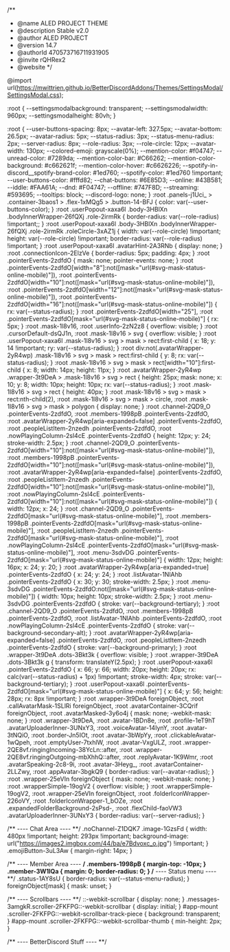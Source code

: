 /**
 * @name ALED PROJECT THEME
 * @description Stable v2.0
 * @author ALED PROJECT
 * @version 14.7
 * @authorId 470573716711931905
 * @invite rQHRex2
 * @website 
 */

@import url(https://mwittrien.github.io/BetterDiscordAddons/Themes/SettingsModal/SettingsModal.css);

:root {
	--settingsmodalbackground: transparent;
	--settingsmodalwidth: 960px;
	--settingsmodalheight: 80vh;
}

:root {
  --user-buttons-spacing: 8px;
  --avatar-left: 327.5px;
  --avatar-bottom: 26.5px;
  --avatar-radius: 5px;
  --status-radius: 3px;
  --status-menu-radius: 2px;
  --server-radius: 8px;
  --role-radius: 3px; 
  --role-circle: 12px;
  --avatar-width: 130px;
  --colored-emoji: grayscale(0%);
  --mention-color: #f04747;
  --unread-color: #7289da;
  --mention-color-bar: #C66262;
  --mention-color-background: #c662621f;
  --mention-color-hover: #c6626226;
  --spotify-in-discord__spotify-brand-color: #1ed760;
  --spotify-color: #1ed760 !important;
  --user-buttons-color: #fffd82;
  --chat-buttons: #6E85D3;
  --online: #43B581;
  --iddle: #FAA61A;
  --dnd: #F04747;
  --offline: #747F8D;
  --streaming: #593695;
  --tooltips: block;
  --discord-logo: none;
}
:root .panels-j1Uci_ > .container-3baos1 > .flex-1xMQg5 > .button-14-BFJ {
  color: var(--user-buttons-color);
}
:root .userPopout-xaxa6l .body-3HBlXn .bodyInnerWrapper-26fQXj .role-2irmRk {
  border-radius: var(--role-radius) !important;;
}
:root .userPopout-xaxa6l .body-3HBlXn .bodyInnerWrapper-26fQXj .role-2irmRk .roleCircle-3xAZ1j {
  width: var(--role-circle) !important;
  height: var(--role-circle) !important;
  border-radius: var(--role-radius) !important;
}
:root .userPopout-xaxa6l .avatarHint-2A3RNb {
  display: none;
}
:root .connectionIcon-2ElzVe {
  border-radius: 5px;
  padding: 4px;
}
:root .pointerEvents-2zdfdO {
  mask: none;
  pointer-events: none;
}
:root .pointerEvents-2zdfdO[width="8"]:not([mask="url(#svg-mask-status-online-mobile)"]), :root .pointerEvents-2zdfdO[width="10"]:not([mask="url(#svg-mask-status-online-mobile)"]), :root .pointerEvents-2zdfdO[width="12"]:not([mask="url(#svg-mask-status-online-mobile)"]), :root .pointerEvents-2zdfdO[width="16"]:not([mask="url(#svg-mask-status-online-mobile)"]) {
  rx: var(--status-radius);
}
:root .pointerEvents-2zdfdO[width="25"], :root .pointerEvents-2zdfdO[mask="url(#svg-mask-status-online-mobile)"] {
  rx: 5px;
}
:root .mask-1l8v16, :root .userInfo-2zN2z8 {
  overflow: visible;
}
:root .cursorDefault-dsQJ1n, :root .mask-1l8v16 > svg {
  overflow: visible;
}
:root .userPopout-xaxa6l .mask-1l8v16 > svg > mask > rect:first-child {
  x: 18;
  y: 14 !important;
  ry: var(--status-radius);
}
:root div:not(.avatarWrapper-2yR4wp) .mask-1l8v16 > svg > mask > rect:first-child {
  y: 8;
  rx: var(--status-radius);
}
:root .mask-1l8v16 > svg > mask > rect[width="10"]:first-child {
  x: 8;
  width: 14px;
  height: 11px;
}
:root .avatarWrapper-2yR4wp .wrapper-3t9DeA > .mask-1l8v16 > svg > rect {
  height: 25px;
  mask: none;
  x: 10;
  y: 8;
  width: 10px;
  height: 10px;
  rx: var(--status-radius);
}
:root .mask-1l8v16 > svg > rect {
  height: 40px;
}
:root .mask-1l8v16 > svg > mask > rect:nth-child(2), :root .mask-1l8v16 > svg > mask > circle, :root .mask-1l8v16 > svg > mask > polygon {
  display: none;
}
:root .channel-2QD9_O .pointerEvents-2zdfdO,
:root .members-1998pB .pointerEvents-2zdfdO,
:root .avatarWrapper-2yR4wp[aria-expanded=false] .pointerEvents-2zdfdO,
:root .peopleListItem-2nzedh .pointerEvents-2zdfdO,
:root .nowPlayingColumn-2sl4cE .pointerEvents-2zdfdO {
  height: 12px;
  y: 24;
  stroke-width: 2.5px;
}
:root .channel-2QD9_O .pointerEvents-2zdfdO[width="10"]:not([mask="url(#svg-mask-status-online-mobile)"]),
:root .members-1998pB .pointerEvents-2zdfdO[width="10"]:not([mask="url(#svg-mask-status-online-mobile)"]),
:root .avatarWrapper-2yR4wp[aria-expanded=false] .pointerEvents-2zdfdO,
:root .peopleListItem-2nzedh .pointerEvents-2zdfdO[width="10"]:not([mask="url(#svg-mask-status-online-mobile)"]),
:root .nowPlayingColumn-2sl4cE .pointerEvents-2zdfdO[width="10"]:not([mask="url(#svg-mask-status-online-mobile)"]) {
  width: 12px;
  x: 24;
}
:root .channel-2QD9_O .pointerEvents-2zdfdO[mask="url(#svg-mask-status-online-mobile)"],
:root .members-1998pB .pointerEvents-2zdfdO[mask="url(#svg-mask-status-online-mobile)"],
:root .peopleListItem-2nzedh .pointerEvents-2zdfdO[mask="url(#svg-mask-status-online-mobile)"],
:root .nowPlayingColumn-2sl4cE .pointerEvents-2zdfdO[mask="url(#svg-mask-status-online-mobile)"],
:root .menu-3sdvDG .pointerEvents-2zdfdO[mask="url(#svg-mask-status-online-mobile)"] {
  width: 12px;
  height: 16px;
  x: 24;
  y: 20;
}
:root .avatarWrapper-2yR4wp[aria-expanded=true] .pointerEvents-2zdfdO {
  x: 24;
  y: 24;
}
:root .listAvatar-1NlAhb .pointerEvents-2zdfdO {
  x: 30;
  y: 30;
  stroke-width: 2.5px;
}
:root .menu-3sdvDG .pointerEvents-2zdfdO:not([mask="url(#svg-mask-status-online-mobile)"]) {
  width: 10px;
  height: 10px;
  stroke-width: 2.5px;
}
:root .menu-3sdvDG .pointerEvents-2zdfdO {
  stroke: var(--background-tertiary);
}
:root .channel-2QD9_O .pointerEvents-2zdfdO, :root .members-1998pB .pointerEvents-2zdfdO, :root .listAvatar-1NlAhb .pointerEvents-2zdfdO, :root .nowPlayingColumn-2sl4cE .pointerEvents-2zdfdO {
  stroke: var(--background-secondary-alt);
}
:root .avatarWrapper-2yR4wp[aria-expanded=false] .pointerEvents-2zdfdO, :root .peopleListItem-2nzedh .pointerEvents-2zdfdO {
  stroke: var(--background-primary);
}
:root .wrapper-3t9DeA .dots-3Bkt3k {
  overflow: visible;
}
:root .wrapper-3t9DeA .dots-3Bkt3k g {
  transform: translateY(2.5px);
}
:root .userPopout-xaxa6l .pointerEvents-2zdfdO {
  x: 66;
  y: 66;
  width: 20px;
  height: 20px;
  rx: calc(var(--status-radius) + 1px) !important;
  stroke-width: 4px;
  stroke: var(--background-tertiary);
}
:root .userPopout-xaxa6l .pointerEvents-2zdfdO[mask="url(#svg-mask-status-online-mobile)"] {
  x: 64;
  y: 56;
  height: 28px;
  rx: 8px !important;
}
:root .wrapper-3t9DeA foreignObject, :root .callAvatarMask-1SLlRi foreignObject,
:root .avatarContainer-3CQrif foreignObject, :root .avatarMasked-3y6o4j {
  mask: none;
  -webkit-mask: none;
}
:root .wrapper-3t9DeA, :root .avatar-1BDn8e, :root .profile-1eT9hT .avatarUploaderInner-3UNxY3,
:root .voiceAvatar-14IynY, :root .avatar-3tNQiO, :root .border-Jn5IOt, :root .avatar-3bWpYy, :root .clickableAvatar-1wQpeh,
:root .emptyUser-7txhlW, :root .avatar-VxgULZ, :root .wrapper-2QE8vf.ringingIncoming-38YcLn::after,
:root .wrapper-2QE8vf.ringingOutgoing-mbXhhQ::after, :root .replyAvatar-1K9Wmr, :root .avatarSpeaking-2c8-9i,
:root .avatar-3Heyg_, :root .avatarContainer-2LLZwy, :root .appAvatar-3bgkQ9 {
  border-radius: var(--avatar-radius);
}
:root .wrapper-25eVIn foreignObject {
  mask: none;
  -webkit-mask: none;
}
:root .wrapperSimple-19ogV2 {
  overflow: visible;
}
:root .wrapperSimple-19ogV2, :root .wrapper-25eVIn foreignObject,
:root .folderIconWrapper-226oVY, :root .folderIconWrapper-1_bOZe,
:root .expandedFolderBackground-2sPsd-,
:root .flexChild-faoVW3 .avatarUploaderInner-3UNxY3 {
  border-radius: var(--server-radius);
}

/** ---- Chat Area ---- **/
.noChannel-Z1DQK7 .image-1GzsFd {
  width: 480px !important;
  height: 293px !important;
  background-image: url("https://images2.imgbox.com/44/ba/e7Bdvoxc_o.jpg") !important;
}
.emojiButton-3uL3Aw {
  margin-right: 14px;
}

/** ---- Member Area ---- **/
.members-1998pB {
  margin-top: -10px;
}
.member-3W1lQa {
  margin: 0;
  border-radius: 0;
}
/** ---- Status menu ---- **/
.status-1AY8sU {
  border-radius: var(--status-menu-radius);
}
foreignObject[mask] {
  mask: unset;
}

/** ---- Scrollbars ---- **/
::-webkit-scrollbar {
  display: none;
}
.messages-3amgkR.scroller-2FKFPG::-webkit-scrollbar {
  display: initial;
}
#app-mount .scroller-2FKFPG::-webkit-scrollbar-track-piece {
  background: transparent;
}
#app-mount .scroller-2FKFPG::-webkit-scrollbar-thumb {
  min-height: 2px;
}

/** ---- BetterDiscord Stuff ---- **/
